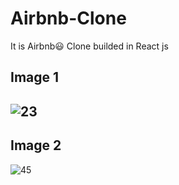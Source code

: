 # Airbnb-Clone
It is Airbnb😃 Clone builded in React js

## Image 1

![23](https://user-images.githubusercontent.com/52570524/92243899-cf39a280-eedf-11ea-8e59-01787eac7317.png)
-----------------------------------------------------------------------------------------------------------
## Image 2

![45](https://user-images.githubusercontent.com/52570524/92243912-d3fe5680-eedf-11ea-8b88-fbdd1790bcbe.png)



